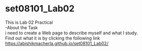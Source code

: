 # set08101_Lab02
This is Lab 02 Practical  
-About the Task   
   i need to create a Web page to describe myself and what I study.   
Find out what it is by clicking the following link   
https://abishikmacherla.github.io/set08101_Lab02/

